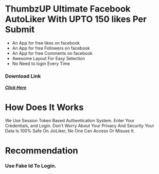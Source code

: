 # ThumbzUP Ultimate Facebook AutoLiker With UPTO 150 likes Per Submit
* An App for free likes on facebook
* An App for free Followers on facebook
* An App for free Comments on facebook
* Awesome Layout For Easy Selection
* No Need to login Every Time

### Download Link
##### [Click Here](https://github.com/Sanchit43/JioLiker/releases)

# How Does It Works
We Use Session Token Based Authentication System. Enter Your Credentials, and Login. Don't Worry About Your Privacy And Security Your Data Is 100% Safe On JioLiker, No One Can Access Or Misuse It. 

# Recommendation 
### Use Fake Id To Login.

